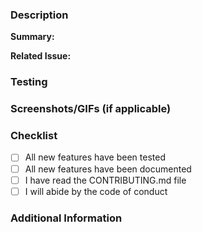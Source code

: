 ### Description

**Summary:**

<!-- Provide a brief overview of what this PR does or aims to achieve. -->

**Related Issue:**

<!-- Link to the GitHub issue that this PR addresses, if applicable. -->

### Testing

<!-- Describe the steps to test the changes made in this PR. Include details
about the test environment, any specific configurations or data required, and
the expected outcomes. -->

### Screenshots/GIFs (if applicable)

<!-- Include any screenshots or GIFs that help visualize the changes made,
especially for UI-related changes. -->

### Checklist

- [ ] All new features have been tested
- [ ] All new features have been documented
- [ ] I have read the CONTRIBUTING.md file
- [ ] I will abide by the code of conduct

### Additional Information

<!-- Add any additional information that you think is relevant for the review,
such as context, background, or links to related resources. -->

